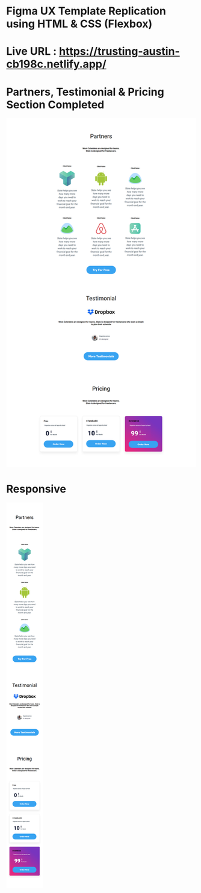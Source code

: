 # Figma UX Template Replication using HTML &amp; CSS (Flexbox)

# Live URL : https://trusting-austin-cb198c.netlify.app/


# Partners, Testimonial & Pricing Section Completed

![Screenshot 1](./img/1.png)

# Responsive 

![Screenshot 2](./img/2.png)

